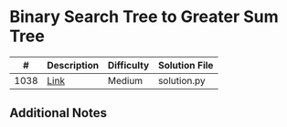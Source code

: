 # Binary Search Tree to Greater Sum Tree
|#|Description|Difficulty|Solution File|
|-|-|-|-|
|1038|[Link](https://leetcode.com/problems/binary-search-tree-to-greater-sum-tree/)|Medium|solution.py|

## Additional Notes
